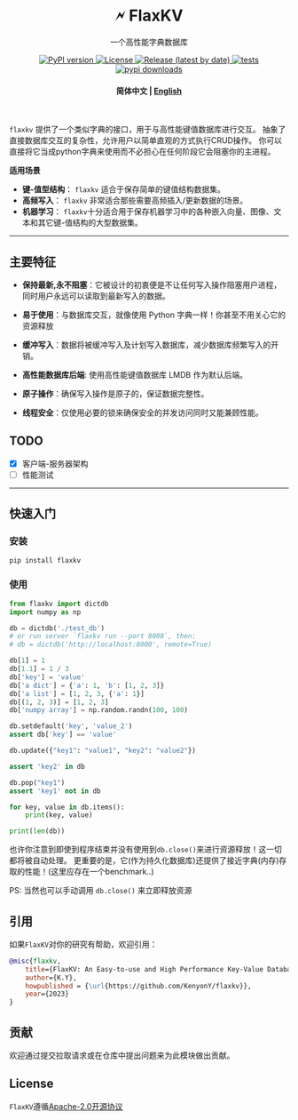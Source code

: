 
<h1 align="center">
    <br>
    🗲  FlaxKV
</h1>

<p align="center">
一个高性能字典数据库
</p>


<p align="center">
    <a href="https://pypi.org/project/flaxkv/">
        <img src="https://img.shields.io/pypi/v/flaxkv?color=brightgreen&style=flat-square" alt="PyPI version" >
    </a>
    <a href="https://github.com/KenyonY/flaxkv/blob/main/LICENSE">
        <img alt="License" src="https://img.shields.io/github/license/KenyonY/flaxkv.svg?color=blue&style=flat-square">
    </a>
    <a href="https://github.com/KenyonY/flaxkv/releases">
        <img alt="Release (latest by date)" src="https://img.shields.io/github/v/release/KenyonY/flaxkv?&style=flat-square">
    </a>
    <a href="https://github.com/KenyonY/flaxkv/actions/workflows/ci.yml">
        <img alt="tests" src="https://img.shields.io/github/actions/workflow/status/KenyonY/flaxkv/ci.yml?style=flat-square&label=tests">
    </a>
    <a href="https://pypistats.org/packages/flaxkv">
        <img alt="pypi downloads" src="https://img.shields.io/pypi/dm/flaxkv?style=flat-square">
    </a>
</p>

<h4 align="center">
    <p>
        <b>简体中文</b> |
        <a href="https://github.com/KenyonY/flaxkv/blob/main/README.md">English</a> 
    </p>
</h4>

<p >
<br>
</p>



`flaxkv` 提供了一个类似字典的接口，用于与高性能键值数据库进行交互。
抽象了直接数据库交互的复杂性，允许用户以简单直观的方式执行CRUD操作。
你可以直接将它当成python字典来使用而不必担心在任何阶段它会阻塞你的主进程。

**适用场景**  

- **键-值型结构**：
  `flaxkv` 适合于保存简单的键值结构数据集。
- **高频写入**：
  `flaxkv` 非常适合那些需要高频插入/更新数据的场景。
- **机器学习**：
  `flaxkv`十分适合用于保存机器学习中的各种嵌入向量、图像、文本和其它键-值结构的大型数据集。

---

## 主要特征

- **保持最新,永不阻塞**：它被设计的初衷便是不让任何写入操作阻塞用户进程，同时用户永远可以读取到最新写入的数据。

- **易于使用**：与数据库交互，就像使用 Python 字典一样！你甚至不用关心它的资源释放

- **缓冲写入**：数据将被缓冲写入及计划写入数据库，减少数据库频繁写入的开销。

- **高性能数据库后端**: 使用高性能键值数据库 LMDB 作为默认后端。

- **原子操作**：确保写入操作是原子的，保证数据完整性。

- **线程安全**：仅使用必要的锁来确保安全的并发访问同时又能兼顾性能。


## TODO

- [x] 客户端-服务器架构
- [ ] 性能测试

---

## 快速入门

### 安装
```bash
pip install flaxkv
```
### 使用

```python
from flaxkv import dictdb
import numpy as np

db = dictdb('./test_db')
# or run server `flaxkv run --port 8000`, then:
# db = dictdb('http://localhost:8000', remote=True)

db[1] = 1
db[1.1] = 1 / 3
db['key'] = 'value'
db['a dict'] = {'a': 1, 'b': [1, 2, 3]}
db['a list'] = [1, 2, 3, {'a': 1}]
db[(1, 2, 3)] = [1, 2, 3]
db['numpy array'] = np.random.randn(100, 100)

db.setdefault('key', 'value_2')
assert db['key'] == 'value'

db.update({"key1": "value1", "key2": "value2"})

assert 'key2' in db

db.pop("key1")
assert 'key1' not in db

for key, value in db.items():
    print(key, value)

print(len(db))
```
也许你注意到即使到程序结束并没有使用到`db.close()`来进行资源释放！这一切都将被自动处理。
更重要的是，它(作为持久化数据库)还提供了接近字典(内存)存取的性能！(这里应存在一个benchmark..)

PS: 当然也可以手动调用 `db.close()` 来立即释放资源


## 引用
如果`FlaxKV`对你的研究有帮助，欢迎引用：
```bibtex
@misc{flaxkv,
    title={FlaxKV: An Easy-to-use and High Performance Key-Value Database Solution},
    author={K.Y},
    howpublished = {\url{https://github.com/KenyonY/flaxkv}},
    year={2023}
}
```

## 贡献
欢迎通过提交拉取请求或在仓库中提出问题来为此模块做出贡献。

## License
`FlaxKV`遵循[Apache-2.0开源协议](./LICENSE)
